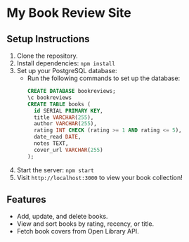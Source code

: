 # My Book Review Site

## Setup Instructions
1. Clone the repository.
2. Install dependencies: `npm install`
3. Set up your PostgreSQL database:
   - Run the following commands to set up the database:
     ```sql
     CREATE DATABASE bookreviews;
     \c bookreviews
     CREATE TABLE books (
       id SERIAL PRIMARY KEY,
       title VARCHAR(255),
       author VARCHAR(255),
       rating INT CHECK (rating >= 1 AND rating <= 5),
       date_read DATE,
       notes TEXT,
       cover_url VARCHAR(255)
     );
     ```
4. Start the server: `npm start`
5. Visit `http://localhost:3000` to view your book collection!

## Features
- Add, update, and delete books.
- View and sort books by rating, recency, or title.
- Fetch book covers from Open Library API.
